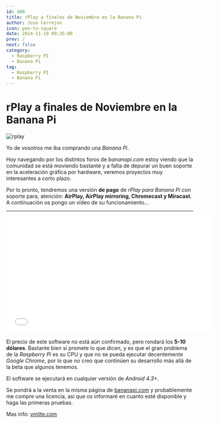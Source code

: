 ```yaml
---
id: 480
title: rPlay a finales de Noviembre en la Banana Pi
author: Jose Cerrejon
icon: pen-to-square
date: 2014-11-10 09:35:00
prev: /
next: false
category:
  - Raspberry PI
  - Banana Pi
tag:
  - Raspberry PI
  - Banana Pi
---
```


# rPlay a finales de Noviembre en la Banana Pi

![rplay](/images/airplay.jpg)

Yo de vosotros me iba comprando una *Banana Pi*. 

Hoy navegando por los distintos foros de *bananapi.com* estoy viendo que la comunidad se está moviendo bastante y a falta de depurar un buen soporte en la aceleración gráfica por hardware, veremos proyectos muy interesantes a corto plazo.

Por lo pronto, tendremos una versión **de pago** de *rPlay para Banana Pi* con soporte para, atención: **AirPlay, AirPlay mirroring, Chromecast y Miracast**. A continuación os pongo un vídeo de su funcionamiento...

- - -
<iframe width="560" height="315" src="//www.youtube.com/embed/JX6SYvJUa5U" frameborder="0" allowfullscreen></iframe>

El precio de este software no está aún confirmado, pero rondará los **5-10 dólares**. Bastante bien si promete lo que dicen, y es que el gran problema de la *Raspberry Pi* es su CPU y que no se pueda ejecutar decentemente *Google Chrome*, por lo que no creo que continúen su desarrollo más allá de la beta que algunos tenemos.

El software se ejecutará en cualquier versión de *Android 4.3+*. 

Se pondrá a la venta en la mísma página de [bananapi.com](http://bananapi.com) y probablemente me compre una licencia, así que os informaré en cuanto esté disponible y haga las primeras pruebas.

Mas info: [vmlite.com](http://www.vmlite.com/index.php?option=com_kunena&Itemid=158&func=view&catid=23&id=17973&limit=6&limitstart=6)